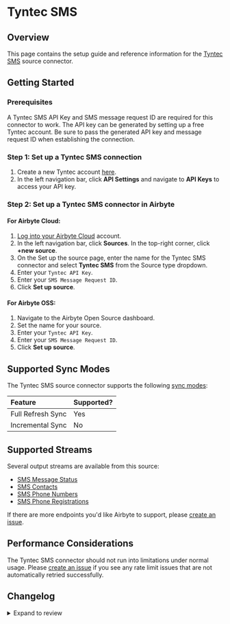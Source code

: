 # Tyntec SMS

## Overview

This page contains the setup guide and reference information for the [Tyntec SMS](https://api.tyntec.com/reference/sms/current.html#sms-api) source connector.

## Getting Started

### Prerequisites

A Tyntec SMS API Key and SMS message request ID are required for this connector to work. The API key can be generated by setting up a free Tyntec account. Be sure to pass the generated API key and message request ID when establishing the connection.

### Step 1: Set up a Tyntec SMS connection

1. Create a new Tyntec account [here](https://www.tyntec.com/create-account).
2. In the left navigation bar, click **API Settings** and navigate to **API Keys** to access your API key.

### Step 2: Set up a Tyntec SMS connector in Airbyte

#### For Airbyte Cloud:

1. [Log into your Airbyte Cloud](https://cloud.airbyte.com/workspaces) account.
2. In the left navigation bar, click **Sources**. In the top-right corner, click **+new source**.
3. On the Set up the source page, enter the name for the Tyntec SMS connector and select **Tyntec SMS** from the Source type dropdown.
4. Enter your `Tyntec API Key`.
5. Enter your `SMS Message Request ID`.
6. Click **Set up source**.

#### For Airbyte OSS:

1. Navigate to the Airbyte Open Source dashboard.
2. Set the name for your source.
3. Enter your `Tyntec API Key`.
4. Enter your `SMS Message Request ID`.
5. Click **Set up source**.

## Supported Sync Modes

The Tyntec SMS source connector supports the following [sync modes](https://docs.airbyte.com/cloud/core-concepts#connection-sync-modes):

| Feature           | Supported? |
| :---------------- | :--------- |
| Full Refresh Sync | Yes        |
| Incremental Sync  | No         |

## Supported Streams

Several output streams are available from this source:

- [SMS Message Status](https://api.tyntec.com/reference/sms/current.html#sms-api-Read%20SMS%20status)
- [SMS Contacts](https://api.tyntec.com/reference/sms/current.html#sms-api-List%20all%20contacts)
- [SMS Phone Numbers](https://api.tyntec.com/reference/sms/current.html#sms-api-List%20all%20phone%20numbers)
- [SMS Phone Registrations](https://api.tyntec.com/reference/sms/current.html#sms-api-List%20all%20phones)

If there are more endpoints you'd like Airbyte to support, please [create an issue](https://github.com/airbytehq/airbyte/issues/new/choose).

## Performance Considerations

The Tyntec SMS connector should not run into limitations under normal usage. Please [create an issue](https://github.com/airbytehq/airbyte/issues) if you see any rate limit issues that are not automatically retried successfully.

## Changelog

<details>
  <summary>Expand to review</summary>

| Version | Date       | Pull Request                                             | Subject                   |
| :------ | :--------- | :------------------------------------------------------- | :------------------------ |
| 0.2.14 | 2025-02-14 | [53688](https://github.com/airbytehq/airbyte/pull/53688) | Enable the connector on cloud registry |
| 0.2.13 | 2025-02-08 | [53567](https://github.com/airbytehq/airbyte/pull/53567) | Update dependencies |
| 0.2.12 | 2025-02-01 | [53063](https://github.com/airbytehq/airbyte/pull/53063) | Update dependencies |
| 0.2.11 | 2025-01-25 | [52385](https://github.com/airbytehq/airbyte/pull/52385) | Update dependencies |
| 0.2.10 | 2025-01-18 | [51961](https://github.com/airbytehq/airbyte/pull/51961) | Update dependencies |
| 0.2.9 | 2025-01-11 | [51439](https://github.com/airbytehq/airbyte/pull/51439) | Update dependencies |
| 0.2.8 | 2024-12-28 | [50783](https://github.com/airbytehq/airbyte/pull/50783) | Update dependencies |
| 0.2.7 | 2024-12-21 | [50364](https://github.com/airbytehq/airbyte/pull/50364) | Update dependencies |
| 0.2.6 | 2024-12-14 | [49793](https://github.com/airbytehq/airbyte/pull/49793) | Update dependencies |
| 0.2.5 | 2024-12-12 | [49431](https://github.com/airbytehq/airbyte/pull/49431) | Update dependencies |
| 0.2.4 | 2024-12-11 | [49110](https://github.com/airbytehq/airbyte/pull/49110) | Starting with this version, the Docker image is now rootless. Please note that this and future versions will not be compatible with Airbyte versions earlier than 0.64 |
| 0.2.3 | 2024-11-04 | [47910](https://github.com/airbytehq/airbyte/pull/47910) | Update dependencies |
| 0.2.2 | 2024-10-28 | [43782](https://github.com/airbytehq/airbyte/pull/43782) | Update dependencies |
| 0.2.1 | 2024-08-16 | [44196](https://github.com/airbytehq/airbyte/pull/44196) | Bump source-declarative-manifest version |
| 0.2.0 | 2024-08-14 | [44054](https://github.com/airbytehq/airbyte/pull/44054) | Refactor connector to manifest-only format |
| 0.1.13 | 2024-08-10 | [43551](https://github.com/airbytehq/airbyte/pull/43551) | Update dependencies |
| 0.1.12 | 2024-08-03 | [43221](https://github.com/airbytehq/airbyte/pull/43221) | Update dependencies |
| 0.1.11 | 2024-07-27 | [42689](https://github.com/airbytehq/airbyte/pull/42689) | Update dependencies |
| 0.1.10 | 2024-07-20 | [42209](https://github.com/airbytehq/airbyte/pull/42209) | Update dependencies |
| 0.1.9 | 2024-07-13 | [41740](https://github.com/airbytehq/airbyte/pull/41740) | Update dependencies |
| 0.1.8 | 2024-07-10 | [41364](https://github.com/airbytehq/airbyte/pull/41364) | Update dependencies |
| 0.1.7 | 2024-07-09 | [41108](https://github.com/airbytehq/airbyte/pull/41108) | Update dependencies |
| 0.1.6 | 2024-07-06 | [40804](https://github.com/airbytehq/airbyte/pull/40804) | Update dependencies |
| 0.1.5 | 2024-06-25 | [40482](https://github.com/airbytehq/airbyte/pull/40482) | Update dependencies |
| 0.1.4 | 2024-06-22 | [39994](https://github.com/airbytehq/airbyte/pull/39994) | Update dependencies |
| 0.1.3 | 2024-06-05 | [38838](https://github.com/airbytehq/airbyte/pull/38838) | Make compatible with builder |
| 0.1.2 | 2024-06-04 | [39043](https://github.com/airbytehq/airbyte/pull/39043) | [autopull] Upgrade base image to v1.2.1 |
| 0.1.1 | 2024-05-21 | [38500](https://github.com/airbytehq/airbyte/pull/38500) | [autopull] base image + poetry + up_to_date |
| 0.1.0 | 2022-11-02 | [18883](https://github.com/airbytehq/airbyte/pull/18883) | 🎉 New Source: Tyntec SMS |

</details>
